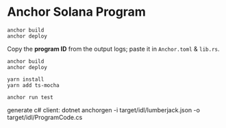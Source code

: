 # Anchor Solana Program

```shell
anchor build
anchor deploy
```

Copy the **program ID** from the output logs; paste it in `Anchor.toml` & `lib.rs`.

```shell
anchor build
anchor deploy

yarn install
yarn add ts-mocha

anchor run test
```

generate c# client: 
dotnet anchorgen -i target/idl/lumberjack.json -o target/idl/ProgramCode.cs
